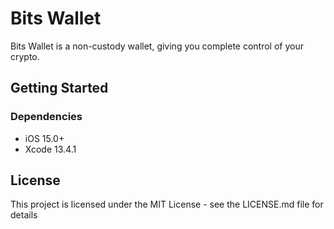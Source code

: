 # Bits Wallet

Bits Wallet is a non-custody wallet, giving you complete control of your crypto.

## Getting Started

### Dependencies

* iOS 15.0+
* Xcode 13.4.1

## License

This project is licensed under the MIT License - see the LICENSE.md file for details

